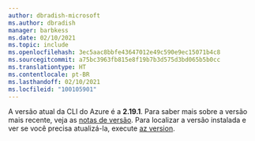 ```yaml
---
author: dbradish-microsoft
ms.author: dbradish
manager: barbkess
ms.date: 02/10/2021
ms.topic: include
ms.openlocfilehash: 3ec5aac8bbfe43647012e49c590e9ec15071b4c8
ms.sourcegitcommit: a75bc3963fb815e8f19b7b3d575d3bd065b5b0cc
ms.translationtype: HT
ms.contentlocale: pt-BR
ms.lasthandoff: 02/10/2021
ms.locfileid: "100105901"
---
```

A versão atual da CLI do Azure é a __2.19.1__. Para saber mais sobre a versão mais recente, veja as [notas de versão](../release-notes-azure-cli.md). Para localizar a versão instalada e ver se você precisa atualizá-la, execute [az version](/cli/azure/reference-index#az_version).
